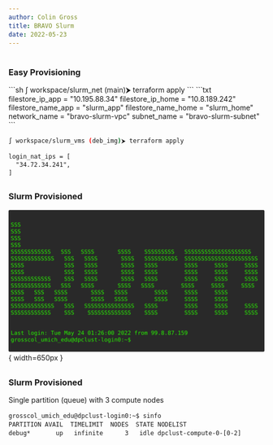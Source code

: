 ```yaml
---
author: Colin Gross
title: BRAVO Slurm
date: 2022-05-23
---
```


# 
<h3>Easy Provisioning</h3>
```sh
∫ workspace/slurm_net (main)⮞ terraform apply
```
```txt
filestore_ip_app = "10.195.88.34"
filestore_ip_home = "10.8.189.242"
filestore_name_app = "slurm_app"
filestore_name_home = "slurm_home"
network_name = "bravo-slurm-vpc"
subnet_name = "bravo-slurm-subnet"
```

```sh
∫ workspace/slurm_vms (deb_img)⮞ terraform apply
```
```
login_nat_ips = [
  "34.72.34.241",
]
```

##
### Slurm Provisioned

![](assets/slurm_login.svg){ width=650px }

##
### Slurm Provisioned
Single partition (queue) with 3 compute nodes
```txt
grosscol_umich_edu@dpclust-login0:~$ sinfo
PARTITION AVAIL  TIMELIMIT  NODES  STATE NODELIST
debug*       up   infinite      3   idle dpclust-compute-0-[0-2]
```
